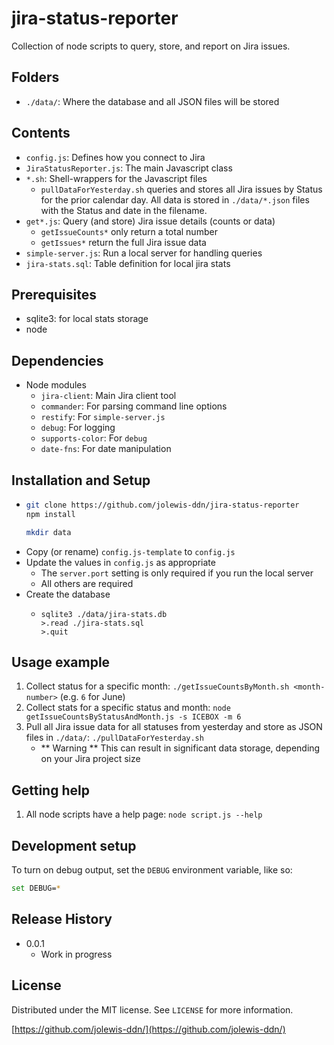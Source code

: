 # jira-status-reporter

Collection of node scripts to query, store, and report on Jira issues.

## Folders

* `./data/`: Where the database and all JSON files will be stored

## Contents

* `config.js`: Defines how you connect to Jira
* `JiraStatusReporter.js`: The main Javascript class
* `*.sh`: Shell-wrappers for the Javascript files
  * `pullDataForYesterday.sh` queries and stores all Jira issues by Status for the prior calendar day. All data is stored in `./data/*.json` files with the Status and date in the filename.
* `get*.js`: Query (and store) Jira issue details (counts or data)
  * `getIssueCounts*` only return a total number
  * `getIssues*` return the full Jira issue data
* `simple-server.js`: Run a local server for handling queries
* `jira-stats.sql`: Table definition for local jira stats

## Prerequisites
* sqlite3: for local stats storage
* node

## Dependencies
* Node modules
  * `jira-client`: Main Jira client tool
  * `commander`: For parsing command line options
  * `restify`: For `simple-server.js`
  * `debug`: For logging
  * `supports-color`: For `debug`
  * `date-fns`: For date manipulation

## Installation and Setup
* ```sh
  git clone https://github.com/jolewis-ddn/jira-status-reporter
  npm install
  
  mkdir data
	```
* Copy (or rename) `config.js-template` to `config.js`
* Update the values in `config.js` as appropriate
  * The `server.port` setting is only required if you run the local server
  * All others are required
* Create the database
  * ```
    sqlite3 ./data/jira-stats.db
    >.read ./jira-stats.sql
    >.quit
    ```

## Usage example

1. Collect status for a specific month: `./getIssueCountsByMonth.sh <month-number>` (e.g. `6` for June)
1. Collect stats for a specific status and month: `node getIssueCountsByStatusAndMonth.js -s ICEBOX -m 6`
1. Pull all Jira issue data for all statuses from yesterday and store as JSON files in `./data/`: `./pullDataForYesterday.sh`
    * ** Warning ** This can result in significant data storage, depending on your Jira project size

## Getting help
1. All node scripts have a help page: `node script.js --help`

## Development setup

To turn on debug output, set the `DEBUG` environment variable, like so:

```sh
set DEBUG=*
```

## Release History

* 0.0.1
    * Work in progress

## License

Distributed under the MIT license. See ``LICENSE`` for more information.

[https://github.com/jolewis-ddn/](https://github.com/jolewis-ddn/)
